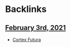 
# Backlinks
## [February 3rd, 2021](<February 3rd, 2021.md>)
- [Cortex Futura](<Cortex Futura.md>)

